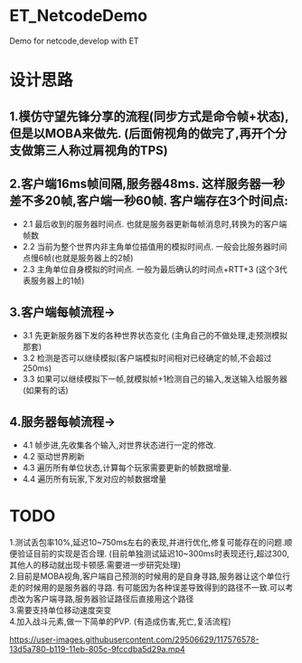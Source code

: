 
# ET_NetcodeDemo 
Demo for netcode,develop with ET
# 设计思路
## 1.模仿守望先锋分享的流程(同步方式是命令帧+状态),但是以MOBA来做先. (后面俯视角的做完了,再开个分支做第三人称过肩视角的TPS)  
## 2.客户端16ms帧间隔,服务器48ms. 这样服务器一秒差不多20帧,客户端一秒60帧. 客户端存在3个时间点:
  * 2.1 最后收到的服务器时间点. 也就是服务器更新每帧消息时,转换为的客户端帧数
  * 2.2 当前为整个世界内非主角单位插值用的模拟时间点. 一般会比服务器时间点慢6帧(也就是服务器上的2帧)
  * 2.3 主角单位自身模拟的时间点. 一般为最后确认的时间点+RTT+3 (这个3代表服务器上的1帧)
## 3.客户端每帧流程->  
  * 3.1 先更新服务器下发的各种世界状态变化 (主角自己的不做处理,走预测模拟那套)  
  * 3.2 检测是否可以继续模拟(客户端模拟时间相对已经确定的帧,不会超过250ms)  
  * 3.3 如果可以继续模拟下一帧,就模拟帧+1检测自己的输入,发送输入给服务器(如果有的话)
## 4.服务器每帧流程->
  * 4.1 帧步进,先收集各个输入,对世界状态进行一定的修改.    
  * 4.2 驱动世界刷新  
  * 4.3 遍历所有单位状态,计算每个玩家需要更新的帧数据增量.  
  * 4.4 遍历所有玩家,下发对应的帧数据增量
 
   
# TODO
1.测试丢包率10%,延迟10~750ms左右的表现,并进行优化,修复可能存在的问题.顺便验证目前的实现是否合理. (目前单独测试延迟10~300ms时表现还行,超过300,其他人的移动就出现卡顿感.需要进一步研究处理)  
2.目前是MOBA视角,客户端自己预测的时候用的是自身寻路,服务器让这个单位行走的时候用的是服务器的寻路. 有可能因为各种误差导致得到的路径不一致.可以考虑改为客户端寻路,服务器验证路径后直接用这个路径  
3.需要支持单位移动速度突变  
4.加入战斗元素,做一下简单的PVP. (有造成伤害,死亡,复活流程)  

https://user-images.githubusercontent.com/29506629/117576578-13d5a780-b119-11eb-805c-9fccdba5d29a.mp4
